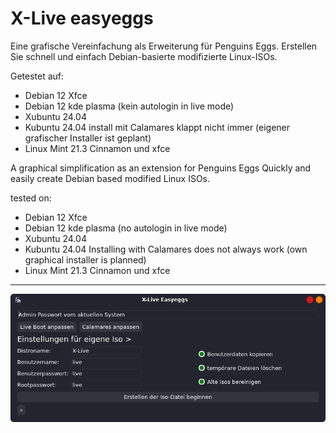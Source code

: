 # X-Live easyeggs


Eine grafische Vereinfachung als Erweiterung für Penguins Eggs. 
Erstellen Sie schnell und einfach Debian-basierte modifizierte Linux-ISOs.

Getestet auf:
- Debian 12 Xfce
- Debian 12 kde plasma (kein autologin in live mode) 
- Xubuntu 24.04
- Kubuntu 24.04 install mit Calamares klappt nicht immer (eigener grafischer Installer ist geplant)
- Linux Mint 21.3 Cinnamon und xfce 

A graphical simplification as an extension for Penguins Eggs
Quickly and easily create Debian based modified Linux ISOs.


tested on:
- Debian 12 Xfce
- Debian 12 kde plasma (no autologin in live mode) 
- Xubuntu 24.04
- Kubuntu 24.04 Installing with Calamares does not always work (own graphical installer is planned)
- Linux Mint 21.3 Cinnamon und xfce

---

![EASYEGGS](easyeggs-view.png)

